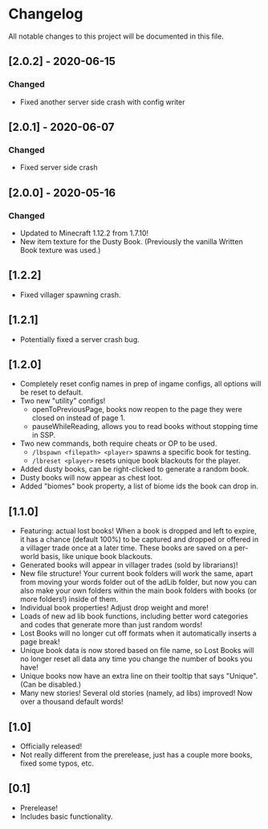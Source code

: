 # Changelog

All notable changes to this project will be documented in this file.


## [2.0.2] - 2020-06-15

### Changed

- Fixed another server side crash with config writer
 
## [2.0.1] - 2020-06-07

### Changed

- Fixed server side crash 

## [2.0.0] - 2020-05-16

### Changed

- Updated to Minecraft 1.12.2 from 1.7.10! 
- New item texture for the Dusty Book. (Previously the vanilla Written Book texture was used.)

## [1.2.2]

- Fixed villager spawning crash.

## [1.2.1]

- Potentially fixed a server crash bug.

## [1.2.0]

- Completely reset config names in prep of ingame configs, all options will be reset to default.
- Two new "utility" configs!
  - openToPreviousPage, books now reopen to the page they were closed on instead of page 1.
  - pauseWhileReading, allows you to read books without stopping time in SSP.
- Two new commands, both require cheats or OP to be used.
  - `/lbspawn <filepath> <player>` spawns a specific book for testing.
  - `/lbreset <player>` resets unique book blackouts for the player.
- Added dusty books, can be right-clicked to generate a random book.
- Dusty books will now appear as chest loot.
- Added "biomes" book property, a list of biome ids the book can drop in.

## [1.1.0]

- Featuring: actual lost books! When a book is dropped and left to expire, it has a chance (default 100%) to be captured and dropped or offered in a villager trade once at a later time. These books are saved on a per-world basis, like unique book blackouts.
- Generated books will appear in villager trades (sold by librarians)!
- New file structure! Your current book folders will work the same, apart from moving your words folder out of the adLib folder, but now you can also make your own folders within the main book folders with books (or more folders!) inside of them.
- Individual book properties! Adjust drop weight and more!
- Loads of new ad lib book functions, including better word categories and codes that generate more than just random words!
- Lost Books will no longer cut off formats when it automatically inserts a page break!
- Unique book data is now stored based on file name, so Lost Books will no longer reset all data any time you change the number of books you have!
- Unique books now have an extra line on their tooltip that says "Unique". (Can be disabled.)
- Many new stories! Several old stories (namely, ad libs) improved! Now over a thousand default words!

## [1.0]

- Officially released!
- Not really different from the prerelease, just has a couple more books, fixed some typos, etc.

## [0.1]

- Prerelease!
- Includes basic functionality.